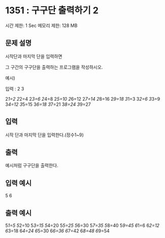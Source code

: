 # 1351 : 구구단 출력하기 2
시간 제한: 1 Sec  메모리 제한: 128 MB
  
## 문제 설명    
시작단과 마지막 단을 입력하면

그 구간의 구구단을 출력하는 프로그램을 작성하시오.

예시)

입력 : 2 3

2*1=2
2*2=4
2*3=6
2*4=8
2*5=10
2*6=12
2*7=14
2*8=16
2*9=18
3*1=3
3*2=6
3*3=9
3*4=12
3*5=15
3*6=18
3*7=21
3*8=24
3*9=27

## 입력
시작 단과 마지막 단을 입력한다.(정수1~9)

## 출력
예시처럼 구구단을 출력한다.

## 입력 예시   
5 6

## 출력 예시
5*1=5
5*2=10
5*3=15
5*4=20
5*5=25
5*6=30
5*7=35
5*8=40
5*9=45
6*1=6
6*2=12
6*3=18
6*4=24
6*5=30
6*6=36
6*7=42
6*8=48
6*9=54